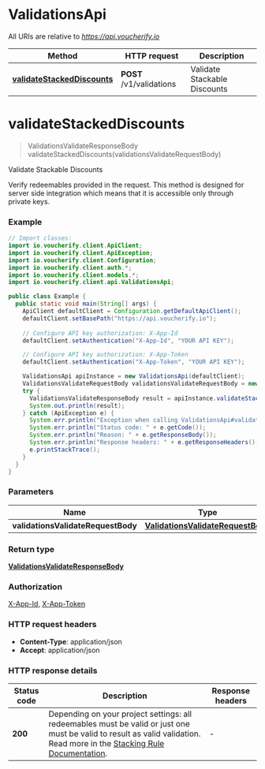 # ValidationsApi

All URIs are relative to *https://api.voucherify.io*

| Method | HTTP request | Description |
|------------- | ------------- | -------------|
| [**validateStackedDiscounts**](ValidationsApi.md#validateStackedDiscounts) | **POST** /v1/validations | Validate Stackable Discounts |


<a id="validateStackedDiscounts"></a>
# **validateStackedDiscounts**
> ValidationsValidateResponseBody validateStackedDiscounts(validationsValidateRequestBody)

Validate Stackable Discounts

Verify redeemables provided in the request. This method is designed for server side integration which means that it is accessible only through private keys.

### Example
```java
// Import classes:
import io.voucherify.client.ApiClient;
import io.voucherify.client.ApiException;
import io.voucherify.client.Configuration;
import io.voucherify.client.auth.*;
import io.voucherify.client.models.*;
import io.voucherify.client.api.ValidationsApi;

public class Example {
  public static void main(String[] args) {
    ApiClient defaultClient = Configuration.getDefaultApiClient();
    defaultClient.setBasePath("https://api.voucherify.io");
    
    // Configure API key authorization: X-App-Id
    defaultClient.setAuthentication("X-App-Id", "YOUR API KEY");

    // Configure API key authorization: X-App-Token
    defaultClient.setAuthentication("X-App-Token", "YOUR API KEY");

    ValidationsApi apiInstance = new ValidationsApi(defaultClient);
    ValidationsValidateRequestBody validationsValidateRequestBody = new ValidationsValidateRequestBody(); // ValidationsValidateRequestBody | 
    try {
      ValidationsValidateResponseBody result = apiInstance.validateStackedDiscounts(validationsValidateRequestBody);
      System.out.println(result);
    } catch (ApiException e) {
      System.err.println("Exception when calling ValidationsApi#validateStackedDiscounts");
      System.err.println("Status code: " + e.getCode());
      System.err.println("Reason: " + e.getResponseBody());
      System.err.println("Response headers: " + e.getResponseHeaders());
      e.printStackTrace();
    }
  }
}
```

### Parameters

| Name | Type | Description  |
|------------- | ------------- | ------------- |
| **validationsValidateRequestBody** | [**ValidationsValidateRequestBody**](ValidationsValidateRequestBody.md)|  |

### Return type

[**ValidationsValidateResponseBody**](ValidationsValidateResponseBody.md)

### Authorization

[X-App-Id](../README.md#X-App-Id), [X-App-Token](../README.md#X-App-Token)

### HTTP request headers

 - **Content-Type**: application/json
 - **Accept**: application/json

### HTTP response details
| Status code | Description | Response headers |
|-------------|-------------|------------------|
| **200** | Depending on your project settings: all redeemables must be valid or just one must be valid to result as valid validation. Read more in the [Stacking Rule Documentation](https://support.voucherify.io/article/604-stacking-rules). |  -  |

